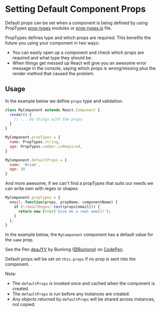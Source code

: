 # Setting Default Component Props

Default props can be set when a component is being defined by using PropTypes [prop-types](https://www.npmjs.com/package/prop-types) modules or [prop-types.js](https://unpkg.com/prop-types@15.6/prop-types.js) file.

PropTypes defines type and which props are required. This benefits the future you using your component in two ways:

* You can easily open up a component and check which props are required and what type they should be.
* When things get messed up React will give you an awesome error message in the console, saying which props is wrong/missing plus the render method that caused the problem.

## Usage

In the example below we define `props` type and validation:

```javascript
class MyComponent extends React.Component {
  render() {
    // ... Do things with the props
  }
}

MyComponent.propTypes = {
  name: PropTypes.string,
  age: PropTypes.number.isRequired,
}

MyComponent.defaultProps = {
  name: 'Brian',
  age: 30
}
```

And more awesome, if we can't find a propTypes that suits our needs we can write own with regex or shapes:

```javascript
MyComponent.propTypes = {
  email: function(props, propName, componentName) {
    if (!/emailRegex/.test(props[email])) {
      return new Error('Give me a real email!');
    }
  },
}
```

In the example below, the `MyComponent` component has a default value for the `name` prop.

<p data-height="265" data-theme-id="dark" data-slug-hash="deaJYV" data-default-tab="js,result" data-user="Bunlong" data-embed-version="2" data-pen-title="deaJYV" class="codepen">See the Pen <a href="https://codepen.io/Bunlong/pen/deaJYV/">deaJYV</a> by Bunlong (<a href="https://codepen.io/Bunlong">@Bunlong</a>) on <a href="https://codepen.io">CodePen</a>.</p>
<script async src="https://static.codepen.io/assets/embed/ei.js"></script>

Default props will be set on `this.props` if no prop is sent into the component.

Note:

* The `defaultProps` is invoked once and cached when the component is created.
* The `defaultProps` is run before any instances are created.
* Any objects returned by `defaultProps` will be shared across instances, not copied.
